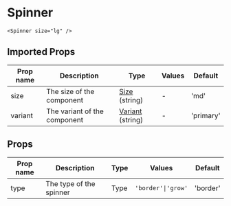 # Spinner

```vue
<Spinner size="lg" />
```

## Imported Props

| Prop name | Description                  | Type                                             | Values | Default   |
| --------- | ---------------------------- | ------------------------------------------------ | ------ | --------- |
| size      | The size of the component    | [Size](../../composables/useSize) (string)       | -      | 'md'      |
| variant   | The variant of the component | [Variant](../../composables/useVariant) (string) | -      | 'primary' |

## Props

| Prop name | Description             | Type | Values             | Default  |
| --------- | ----------------------- | ---- | ------------------ | -------- |
| type      | The type of the spinner | Type | `'border'\|'grow'` | 'border' |
